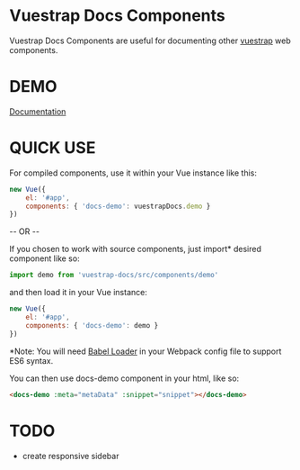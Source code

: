 Vuestrap Docs Components
=========

Vuestrap Docs Components are useful for documenting other [vuestrap](https://github.com/kzima/vuestrap#readme) web components.

DEMO
=========

[Documentation](http://http://kzima.github.io/vuestrap-docs/#/demo)

QUICK USE
=========

For compiled components, use it within your Vue instance like this:

```js
new Vue({
	el: '#app',
	components: { 'docs-demo': vuestrapDocs.demo }
})
```

-- OR --

If you chosen to work with source components, just import* desired component like so:

```js
import demo from 'vuestrap-docs/src/components/demo'
```

and then load it in your Vue instance:

```js
new Vue({
	el: '#app',
	components: { 'docs-demo': demo }
})
```

*Note: You will need <a href="https://github.com/babel/babel-loader">Babel Loader</a> in your Webpack config file to support ES6 syntax.

You can then use docs-demo component in your html, like so:
```html
<docs-demo :meta="metaData" :snippet="snippet"></docs-demo>
```

TODO
=========
- create responsive sidebar
